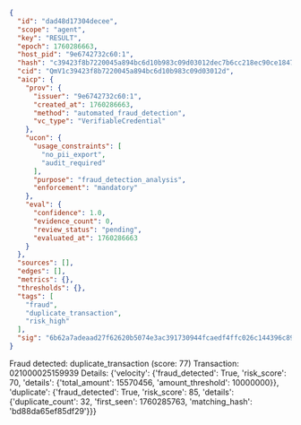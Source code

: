 ```json
{
  "id": "dad48d17304decee",
  "scope": "agent",
  "key": "RESULT",
  "epoch": 1760286663,
  "host_pid": "9e6742732c60:1",
  "hash": "c39423f8b7220045a894bc6d10b983c09d03012dec7b6cc218ec90ce184768fa",
  "cid": "QmV1c39423f8b7220045a894bc6d10b983c09d03012d",
  "aicp": {
    "prov": {
      "issuer": "9e6742732c60:1",
      "created_at": 1760286663,
      "method": "automated_fraud_detection",
      "vc_type": "VerifiableCredential"
    },
    "ucon": {
      "usage_constraints": [
        "no_pii_export",
        "audit_required"
      ],
      "purpose": "fraud_detection_analysis",
      "enforcement": "mandatory"
    },
    "eval": {
      "confidence": 1.0,
      "evidence_count": 0,
      "review_status": "pending",
      "evaluated_at": 1760286663
    }
  },
  "sources": [],
  "edges": [],
  "metrics": {},
  "thresholds": {},
  "tags": [
    "fraud",
    "duplicate_transaction",
    "risk_high"
  ],
  "sig": "6b62a7adeaad27f62620b5074e3ac391730944fcaedf4ffc026c144396c89ecc"
}
```

Fraud detected: duplicate_transaction (score: 77)
Transaction: 021000025159939
Details: {'velocity': {'fraud_detected': True, 'risk_score': 70, 'details': {'total_amount': 15570456, 'amount_threshold': 10000000}}, 'duplicate': {'fraud_detected': True, 'risk_score': 85, 'details': {'duplicate_count': 32, 'first_seen': 1760285763, 'matching_hash': 'bd88da65ef85df29'}}}